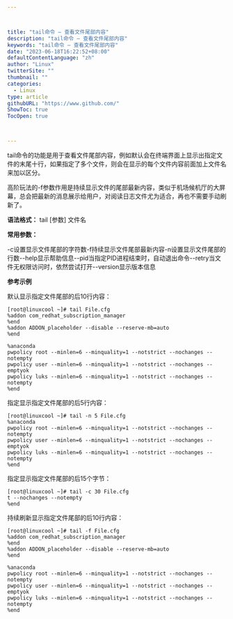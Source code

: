 ```yaml
---



title: "tail命令 – 查看文件尾部内容"
description: "tail命令 – 查看文件尾部内容"
keywords: "tail命令 – 查看文件尾部内容"
date: "2023-06-18T16:22:52+08:00"
defaultContentLanguage: "zh"
author: "Linux"
twitterSite: ""
thumbnail: ""
categories:
  - Linux
type: article
githubURL: "https://www.github.com/"
ShowToc: true
TocOpen: true



---
```


tail命令的功能是用于查看文件尾部内容，例如默认会在终端界面上显示出指定文件的末尾十行，如果指定了多个文件，则会在显示的每个文件内容前面加上文件名来加以区分。

高阶玩法的-f参数作用是持续显示文件的尾部最新内容，类似于机场候机厅的大屏幕，总会把最新的消息展示给用户，对阅读日志文件尤为适合，再也不需要手动刷新了。

**语法格式：** tail [参数] 文件名

**常用参数：**

-c设置显示文件尾部的字符数-f持续显示文件尾部最新内容-n设置显示文件尾部的行数--help显示帮助信息--pid当指定PID进程结束时，自动退出命令--retry当文件无权限访问时，依然尝试打开--version显示版本信息

**参考示例**

默认显示指定文件尾部的后10行内容：

```
[root@linuxcool ~]# tail File.cfg
%addon com_redhat_subscription_manager
%end
%addon ADDON_placeholder --disable --reserve-mb=auto
%end

%anaconda
pwpolicy root --minlen=6 --minquality=1 --notstrict --nochanges --notempty
pwpolicy user --minlen=6 --minquality=1 --notstrict --nochanges --emptyok
pwpolicy luks --minlen=6 --minquality=1 --notstrict --nochanges --notempty
%end
```

指定显示指定文件尾部的后5行内容：

```
[root@linuxcool ~]# tail -n 5 File.cfg
%anaconda
pwpolicy root --minlen=6 --minquality=1 --notstrict --nochanges --notempty
pwpolicy user --minlen=6 --minquality=1 --notstrict --nochanges --emptyok
pwpolicy luks --minlen=6 --minquality=1 --notstrict --nochanges --notempty
%end
```

指定显示指定文件尾部的后15个字节：

```
[root@linuxcool ~]# tail -c 30 File.cfg
t --nochanges --notempty
%end
```

持续刷新显示指定文件尾部的后10行内容：

```
[root@linuxcool ~]# tail -f File.cfg
%addon com_redhat_subscription_manager
%end
%addon ADDON_placeholder --disable --reserve-mb=auto
%end

%anaconda
pwpolicy root --minlen=6 --minquality=1 --notstrict --nochanges --notempty
pwpolicy user --minlen=6 --minquality=1 --notstrict --nochanges --emptyok
pwpolicy luks --minlen=6 --minquality=1 --notstrict --nochanges --notempty
%end
```